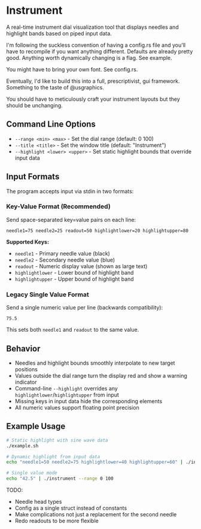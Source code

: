 # Instrument

A real-time instrument dial visualization tool that displays needles and highlight bands based on piped input data.

I'm following the suckless convention of having a config.rs file and you'll have to recompile if you want anything different. Defaults are already pretty good. Anything worth dynamically changing is a flag. See example.

You might have to bring your own font. See config.rs.

Eventually, I'd like to build this into a full, prescriptivist, gui framework. Something to the taste of @usgraphics.

You should have to meticulously craft your instrument layouts but they should be unchanging.

## Command Line Options

- `--range <min> <max>` - Set the dial range (default: 0 100)
- `--title <title>` - Set the window title (default: "Instrument")  
- `--highlight <lower> <upper>` - Set static highlight bounds that override input data

## Input Formats

The program accepts input via stdin in two formats:

### Key-Value Format (Recommended)
Send space-separated key=value pairs on each line:
```
needle1=75 needle2=25 readout=50 highlightlower=20 highlightupper=80
```

**Supported Keys:**
- `needle1` - Primary needle value (black)
- `needle2` - Secondary needle value (blue) 
- `readout` - Numeric display value (shown as large text)
- `highlightlower` - Lower bound of highlight band
- `highlightupper` - Upper bound of highlight band

### Legacy Single Value Format
Send a single numeric value per line (backwards compatibility):
```
75.5
```
This sets both `needle1` and `readout` to the same value.

## Behavior

- Needles and highlight bounds smoothly interpolate to new target positions
- Values outside the dial range turn the display red and show a warning indicator
- Command-line `--highlight` overrides any `highlightlower`/`highlightupper` from input
- Missing keys in input data hide the corresponding elements
- All numeric values support floating point precision

## Example Usage

```bash
# Static highlight with sine wave data
./example.sh

# Dynamic highlight from input data  
echo "needle1=50 needle2=75 highlightlower=40 highlightupper=60" | ./instrument

# Single value mode
echo "42.5" | ./instrument --range 0 100
```

TODO:

- Needle head types
- Config as a single struct instead of constants
- Make complications not just a replacement for the second needle
- Redo readouts to be more flexible